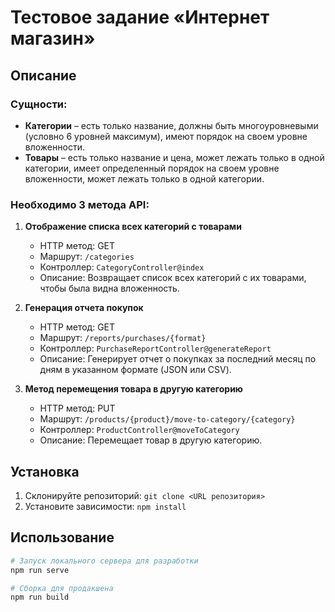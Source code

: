 # Тестовое задание «Интернет магазин»

## Описание

### Сущности:

- **Категории** – есть только название, должны быть многоуровневыми (условно 6 уровней максимум), имеют порядок на своем уровне вложенности.
- **Товары** – есть только название и цена, может лежать только в одной категории, имеет определенный порядок на своем уровне вложенности, может лежать только в одной категории.

### Необходимо 3 метода API:

1. **Отображение списка всех категорий с товарами**
    - HTTP метод: GET
    - Маршрут: `/categories`
    - Контроллер: `CategoryController@index`
    - Описание: Возвращает список всех категорий с их товарами, чтобы была видна вложенность.

2. **Генерация отчета покупок**
    - HTTP метод: GET
    - Маршрут: `/reports/purchases/{format}`
    - Контроллер: `PurchaseReportController@generateReport`
    - Описание: Генерирует отчет о покупках за последний месяц по дням в указанном формате (JSON или CSV).

3. **Метод перемещения товара в другую категорию**
    - HTTP метод: PUT
    - Маршрут: `/products/{product}/move-to-category/{category}`
    - Контроллер: `ProductController@moveToCategory`
    - Описание: Перемещает товар в другую категорию.

## Установка

1. Склонируйте репозиторий: `git clone <URL репозитория>`
2. Установите зависимости: `npm install`

## Использование

```bash
# Запуск локального сервера для разработки
npm run serve

# Сборка для продакшена
npm run build
